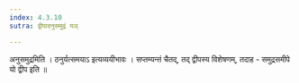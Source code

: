 ```yaml
---
index: 4.3.10
sutra: द्वीपादनुसमुद्रं यञ्

---
```

 अनुसमुद्रमिति । ठनुर्यत्समयाऽ इत्यव्ययीभावः । सप्तम्यन्तं चैतद्, तद् द्वीपस्य विशेषणम्, तदाह - समुद्रसमीपे यो द्वीप इति ॥